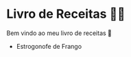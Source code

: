 # Livro de Receitas :man_cook:

Bem vindo ao meu livro de receitas :wave:

- Estrogonofe de Frango

